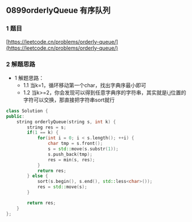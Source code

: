 ## 0899orderlyQueue 有序队列

### 1 题目
[https://leetcode.cn/problems/orderly-queue/](https://leetcode.cn/problems/orderly-queue/)

### 2 解题思路
- 1 解题思路：
  - 1.1 当k=1，循环移动第一个char，找出字典序最小即可
  - 1.2 当k>=2，你会发现可以得到任意字典序的字符串，其实就是i,j位置的字符可以交换，那直接把字符串sort就行

```cpp
class Solution {
public:
    string orderlyQueue(string s, int k) {
        string res = s;
        if(1 == k) {
            for(int i = 0; i < s.length(); ++i) {
                char tmp = s.front();
                s = std::move(s.substr(1));
                s.push_back(tmp);
                res = min(s, res);
            }
            return res;
        } else {
            sort(s.begin(), s.end(), std::less<char>());
            res = std::move(s);
        }

        return res;
    }
};
```